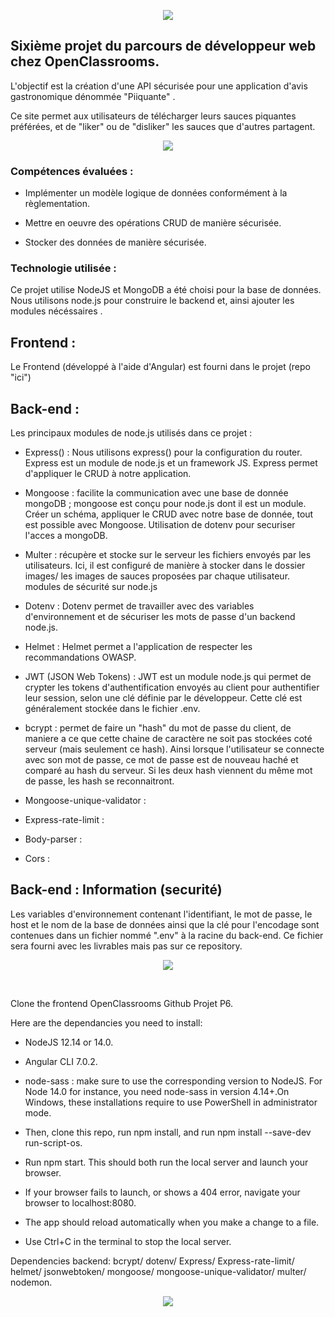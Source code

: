 <p align="center">
<img src= "https://user-images.githubusercontent.com/90606431/151769677-b99dbf89-68f6-46b6-9f01-ace009ae7202.jpg" />
</p>


## Sixième projet du parcours de développeur web chez OpenClassrooms. ##

L'objectif est la création d'une API sécurisée pour une application d'avis gastronomique dénommée "Piiquante" .

Ce site permet aux utilisateurs de télécharger leurs sauces piquantes préférées, et de "liker" ou de "disliker" les sauces que d'autres partagent.

<p align="center">
<img src= "https://user-images.githubusercontent.com/90606431/151660272-38f292d3-1316-4684-858c-c8267d830ada.jpg" />
</p>


### Compétences évaluées : ###

- Implémenter un modèle logique de données conformément à la règlementation.

- Mettre en oeuvre des opérations CRUD de manière sécurisée.

- Stocker des données de manière sécurisée.

### Technologie utilisée : ###

Ce projet utilise NodeJS et MongoDB a été choisi pour la base de données. 
Nous utilisons node.js pour construire le backend et, ainsi ajouter les modules nécéssaires .


## Frontend : ##

Le Frontend (développé à l'aide d'Angular) est fourni dans le projet (repo "ici")

## Back-end : ##

Les principaux modules de node.js utilisés dans ce projet :

- Express() : Nous utilisons express() pour la configuration du router. Express est un module de node.js et un framework JS. Express permet d'appliquer le CRUD à notre application.

- Mongoose : facilite la communication avec une base de donnée mongoDB ; mongoose est conçu pour node.js dont il est un module. Créer un schéma, appliquer le CRUD avec notre base de donnée, tout est possible avec Mongoose. Utilisation de dotenv pour securiser l'acces a mongoDB.

- Multer : récupère et stocke sur le serveur les fichiers envoyés par les utilisateurs. Ici, il est configuré de manière à stocker dans le dossier images/ les images de sauces proposées par chaque utilisateur.
modules de sécurité sur node.js

- Dotenv : Dotenv permet de travailler avec des variables d'environnement et de sécuriser les mots de passe d'un backend node.js.

- Helmet : Helmet permet a l'application de respecter les recommandations OWASP.

- JWT (JSON Web Tokens) : JWT est un module node.js qui permet de crypter les tokens d'authentification envoyés au client pour authentifier leur session, selon une clé définie par le développeur. Cette clé est généralement stockée dans le fichier .env.

- bcrypt : permet de faire un "hash" du mot de passe du client, de maniere a ce que cette chaine de caractère ne soit pas stockées coté serveur (mais seulement ce hash). Ainsi lorsque l'utilisateur se connecte avec son mot de passe, ce mot de passe est de nouveau haché et comparé au hash du serveur. Si les deux hash viennent du même mot de passe, les hash se reconnaitront.

- Mongoose-unique-validator :

- Express-rate-limit :

- Body-parser :

- Cors :

## Back-end : Information (securité) ##

Les variables d'environnement contenant l'identifiant, le mot de passe, le host et le nom de la base de données ainsi que la clé pour l'encodage sont contenues dans un fichier nommé ".env" à la racine du back-end. 
Ce fichier sera fourni avec les livrables mais pas sur ce repository.



<p align="center">
<img src= "https://user-images.githubusercontent.com/90606431/151660272-38f292d3-1316-4684-858c-c8267d830ada.jpg" />
</p>

<br>

Clone the frontend OpenClassrooms Github Projet P6.

Here are the dependancies you need to install:
- NodeJS 12.14 or 14.0.
- Angular CLI 7.0.2.
- node-sass : make sure to use the corresponding version to NodeJS. 
For Node 14.0 for instance, you need node-sass in version 4.14+.On Windows, these installations require to use PowerShell in administrator mode.

- Then, clone this repo, run npm install, and run npm install --save-dev run-script-os.
- Run npm start. This should both run the local server and launch your browser.
- If your browser fails to launch, or shows a 404 error, navigate your browser to localhost:8080.
- The app should reload automatically when you make a change to a file.
- Use Ctrl+C in the terminal to stop the local server.

 Dependencies backend: bcrypt/ dotenv/ Express/ Express-rate-limit/ helmet/ jsonwebtoken/ mongoose/ mongoose-unique-validator/ multer/ nodemon.

<p align="center">
<img src= "https://user-images.githubusercontent.com/90606431/151660985-c0a30670-7d3b-4b86-89fe-566e96a15e79.jpg" />
</p>
